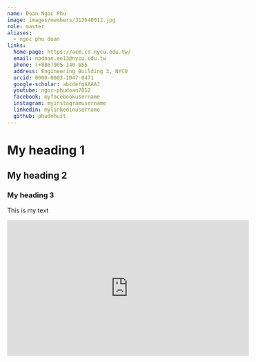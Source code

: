 ```yaml
---
name: Doan Ngoc Phu 
image: images/members/313540012.jpg 
role: master
aliases:
  - ngoc phu doan
links:
  home-page: https://acm.cs.nycu.edu.tw/
  email: npdoan.ee13@nycu.edu.tw
  phone: (+886)905-140-655
  address: Engineering Building 3, NYCU
  orcid: 0000-0003-1047-0471
  google-scholar: abcdefgAAAAJ
  youtube: ngoc-phudoan7052
  facebook: myfacebookusername
  instagram: myinstagramusername
  linkedin: mylinkedinusername
  github: phudnhust  
---
```

# My heading 1
## My heading 2
### My heading 3

This is my text

<iframe width="560" height="315" src="https://www.youtube.com/embed/Zg4gxdIWDds?si=M5wKxwTCrXOJ-t0U" title="YouTube video player" frameborder="0" allow="accelerometer; autoplay; clipboard-write; encrypted-media; gyroscope; picture-in-picture; web-share" referrerpolicy="strict-origin-when-cross-origin" allowfullscreen></iframe>